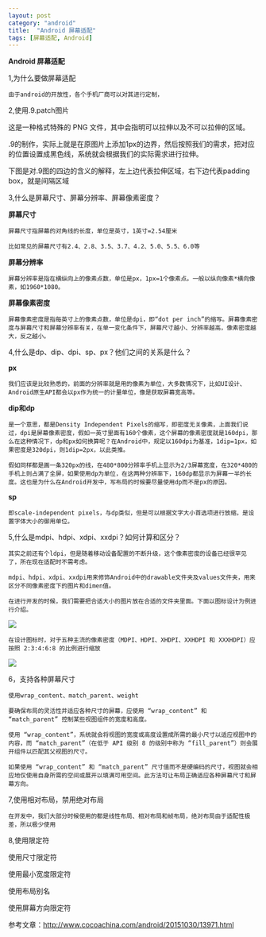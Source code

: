 ```yaml
---
layout: post
category: "android"
title:  "Android 屏幕适配"
tags: [屏幕适配, Android]
---
```

**Android 屏幕适配**

1,为什么要做屏幕适配

	由于android的开放性，各个手机厂商可以对其进行定制，

2,使用.9.patch图片

这是一种格式特殊的 PNG 文件，其中会指明可以拉伸以及不可以拉伸的区域。

.9的制作，实际上就是在原图片上添加1px的边界，然后按照我们的需求，把对应的位置设置成黑色线，系统就会根据我们的实际需求进行拉伸。

下图是对.9图的四边的含义的解释，左上边代表拉伸区域，右下边代表padding box，就是间隔区域

3,什么是屏幕尺寸、屏幕分辨率、屏幕像素密度？

**屏幕尺寸**

	屏幕尺寸指屏幕的对角线的长度，单位是英寸，1英寸=2.54厘米
	
	比如常见的屏幕尺寸有2.4、2.8、3.5、3.7、4.2、5.0、5.5、6.0等
	
**屏幕分辨率**
	
	屏幕分辨率是指在横纵向上的像素点数，单位是px，1px=1个像素点。一般以纵向像素*横向像素，如1960*1080。
	
**屏幕像素密度**
	
	屏幕像素密度是指每英寸上的像素点数，单位是dpi，即“dot per inch”的缩写。屏幕像素密度与屏幕尺寸和屏幕分辨率有关，在单一变化条件下，屏幕尺寸越小、分辨率越高，像素密度越大，反之越小。

4,什么是dp、dip、dpi、sp、px？他们之间的关系是什么？

**px** <br>
	
	我们应该是比较熟悉的，前面的分辨率就是用的像素为单位，大多数情况下，比如UI设计、Android原生API都会以px作为统一的计量单位，像是获取屏幕宽高等。

**dip和dp** <br>
	
	是一个意思，都是Density Independent Pixels的缩写，即密度无关像素，上面我们说过，dpi是屏幕像素密度，假如一英寸里面有160个像素，这个屏幕的像素密度就是160dpi，那么在这种情况下，dp和px如何换算呢？在Android中，规定以160dpi为基准，1dip=1px，如果密度是320dpi，则1dip=2px，以此类推。

	假如同样都是画一条320px的线，在480*800分辨率手机上显示为2/3屏幕宽度，在320*480的手机上则占满了全屏，如果使用dp为单位，在这两种分辨率下，160dp都显示为屏幕一半的长度。这也是为什么在Android开发中，写布局的时候要尽量使用dp而不是px的原因。

**sp** <br>
	
	即scale-independent pixels，与dp类似，但是可以根据文字大小首选项进行放缩，是设置字体大小的御用单位。

5,什么是mdpi、hdpi、xdpi、xxdpi？如何计算和区分？

	其实之前还有个ldpi，但是随着移动设备配置的不断升级，这个像素密度的设备已经很罕见了，所在现在适配时不需考虑。
	
	mdpi、hdpi、xdpi、xxdpi用来修饰Android中的drawable文件夹及values文件夹，用来区分不同像素密度下的图片和dimen值。
	
	在进行开发的时候，我们需要把合适大小的图片放在合适的文件夹里面。下面以图标设计为例进行介绍。
	
![](https://github.com/wangyuansxya/wangyuansxya.github.io/blob/master/assets/dpi.jpg?raw=true)
	
	在设计图标时，对于五种主流的像素密度（MDPI、HDPI、XHDPI、XXHDPI 和 XXXHDPI）应按照 2:3:4:6:8 的比例进行缩放
	
![](https://github.com/wangyuansxya/wangyuansxya.github.io/blob/master/assets/1x-2x-3x-4x.jpg?raw=true)

6，支持各种屏幕尺寸

	使用wrap_content、match_parent、weight
	
	要确保布局的灵活性并适应各种尺寸的屏幕，应使用 “wrap_content” 和 “match_parent” 控制某些视图组件的宽度和高度。
	
	使用 “wrap_content”，系统就会将视图的宽度或高度设置成所需的最小尺寸以适应视图中的内容，而 “match_parent”（在低于 API 级别 8 的级别中称为 “fill_parent”）则会展开组件以匹配其父视图的尺寸。
	
	如果使用 “wrap_content” 和 “match_parent” 尺寸值而不是硬编码的尺寸，视图就会相应地仅使用自身所需的空间或展开以填满可用空间。此方法可让布局正确适应各种屏幕尺寸和屏幕方向。

7,使用相对布局，禁用绝对布局

	在开发中，我们大部分时候使用的都是线性布局、相对布局和帧布局，绝对布局由于适配性极差，所以极少使用

8,使用限定符

使用尺寸限定符

使用最小宽度限定符

使用布局别名

使用屏幕方向限定符
	

参考文章：http://www.cocoachina.com/android/20151030/13971.html
